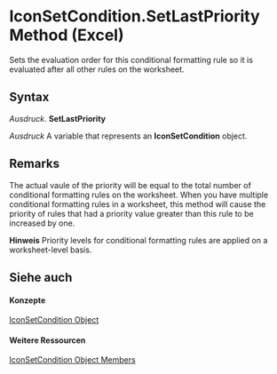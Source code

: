 
# IconSetCondition.SetLastPriority Method (Excel)

Sets the evaluation order for this conditional formatting rule so it is evaluated after all other rules on the worksheet.


## Syntax

 _Ausdruck_. **SetLastPriority**

 _Ausdruck_ A variable that represents an **IconSetCondition** object.


## Remarks

The actual vaule of the priority will be equal to the total number of conditional formatting rules on the worksheet. When you have multiple conditional formatting rules in a worksheet, this method will cause the priority of rules that had a priority value greater than this rule to be increased by one.


 **Hinweis**  Priority levels for conditional formatting rules are applied on a worksheet-level basis.


## Siehe auch


#### Konzepte


[IconSetCondition Object](e3c4ef69-4d95-87c9-5059-805775288e24.md)
#### Weitere Ressourcen


[IconSetCondition Object Members](http://msdn.microsoft.com/library/5ea20648-be46-7b8b-be31-368fc98329ab%28Office.15%29.aspx)